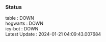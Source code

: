 ### Status


table : DOWN  
hogwarts : DOWN  
icy-bot : DOWN  
Latest Update : 2024-01-21 04:09:43.007684
